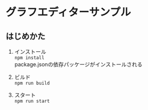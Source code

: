 # グラフエディターサンプル

## はじめかた
1. インストール  
`npm install`  
package.jsonの依存パッケージがインストールされる

2. ビルド  
`npm run build`

3. スタート  
`npm run start`
